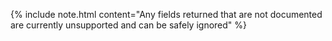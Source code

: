 {% include note.html content="Any fields returned that are not documented are currently unsupported and can be safely ignored" %}
